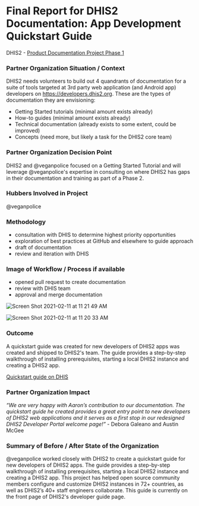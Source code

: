 # Final Report for DHIS2 Documentation: App Development Quickstart Guide
DHIS2 - [Product Documentation Project Phase 1](https://github.com/github/SI-skills-based-volunteering/issues/1)

### Partner Organization Situation / Context
DHIS2 needs volunteers to build out 4 quandrants of documentation for a suite of tools targeted at 3rd party web application (and Android app) developers on https://developers.dhis2.org. These are the types of documentation they are envisioning:

 * Getting Started tutorials (minimal amount exists already)
 * How-to guides (minimal amount exists already)
 * Technical documentation (already exists to some extent, could be improved)
 * Concepts (need more, but likely a task for the DHIS2 core team)

### Partner Organization Decision Point
DHIS2 and @veganpolice focused on a Getting Started Tutorial and will leverage @veganpolice's expertise in consulting on where DHIS2 has gaps in their documentation and training as part of a Phase 2.

### Hubbers Involved in Project
 @veganpolice
 

### Methodology
- consultation with DHIS to determine highest priority opportunities
- exploration of best practices at GitHub and elsewhere to guide approach
- draft of documentation
- review and iteration with DHIS 

 
### Image of Workflow / Process if available
- opened pull request to create documentation 
- review with DHIS team
- approval and merge documentation

![Screen Shot 2021-02-11 at 11 21 49 AM](https://user-images.githubusercontent.com/8609911/107687554-796de100-6c5b-11eb-8616-5e06e163ee70.png)


![Screen Shot 2021-02-11 at 11 20 33 AM](https://user-images.githubusercontent.com/8609911/107687325-33b11880-6c5b-11eb-9c60-27d3af7b59a8.png)

 
### Outcome
A quickstart guide was created for new developers of DHIS2 apps was created and shipped to DHIS2's team. The guide provides a step-by-step walkthrough of installing prerequisites, starting a local DHIS2 instance and creating a DHIS2 app.

[Quickstart guide on DHIS](https://developers.dhis2.org/guides/quickstart-app-development)

### Partner Organization Impact
_“We are very happy with Aaron’s contribution to our documentation. The quickstart guide he created provides a great entry point to new developers of DHIS2 web applications and it serves as a first stop in our redesigned DHIS2 Developer Portal welcome page!”_ - Debora Galeano and Austin McGee
 ### Summary of Before / After State of the Organization
@veganpolice worked closely with DHIS2 to create a quickstart guide for new developers of DHIS2 apps. The guide provides a step-by-step walkthrough of installing prerequisites, starting a local DHIS2 instance and creating a DHIS2 app. This project has helped open source community members configure and customize DHIS2 instances in 72+ countries, as well as DHIS2’s 40+ staff engineers collaborate.
This guide is currently on the front page of DHIS2's developer guide page. 
